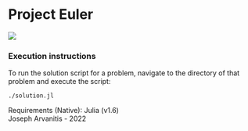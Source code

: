 # Project Euler

<a href="https://projecteuler.net/">
  <img src="https://projecteuler.net/profile/josarv.png">
</a>

### Execution instructions

To run the solution script for a problem, navigate to the directory of that problem and execute the script:

```shell
./solution.jl
```

Requirements (Native): Julia (v1.6)<br>
Joseph Arvanitis - 2022

